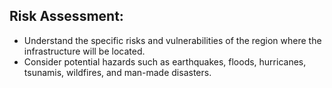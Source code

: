 ## Risk Assessment:
 - Understand the specific risks and vulnerabilities of the region where the infrastructure will be located.
 - Consider potential hazards such as earthquakes, floods, hurricanes, tsunamis, wildfires, and man-made disasters.
